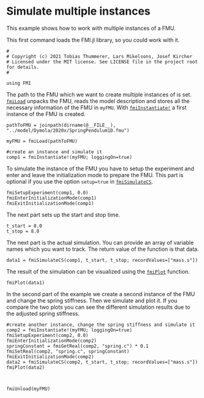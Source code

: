 # Simulate multiple instances

This example shows how to work with multiple instances of a FMU.

This first command loads the FMI.jl library, so you could work with it.
```
#
# Copyright (c) 2021 Tobias Thummerer, Lars Mikelsons, Josef Kircher
# Licensed under the MIT license. See LICENSE file in the project root for details.
#

using FMI
```
The path to the FMU which we want to create multiple instances of is set. [`fmiLoad`](@ref) unpacks the FMU, reads the model description and stores all the necessary information of the FMU in ```myFMU```. With [`fmiInstantiate!`](@ref) a first instance of the FMU is created.
```
pathToFMU = joinpath(dirname(@__FILE__), "../model/Dymola/2020x/SpringPendulum1D.fmu")

myFMU = fmiLoad(pathToFMU)

#create an instance and simulate it
comp1 = fmiInstantiate!(myFMU; loggingOn=true)
```
To simulate the instance of the FMU you have to setup the experiment and enter and leave the initialization mode to prepare the FMU. This part is optional if you use the option ```setup=true``` in [`fmiSimulateCS`](@ref).
```
fmiSetupExperiment(comp1, 0.0)
fmiEnterInitializationMode(comp1)
fmiExitInitializationMode(comp1)
```

The next part sets up the start and stop time.
```
t_start = 0.0
t_stop = 8.0
```
The next part is the actual simulation. You can provide an array of variable names which you want to track. The return value of the function is that data.
```
data1 = fmiSimulateCS(comp1, t_start, t_stop; recordValues=["mass.s"])
```
The result of the simulation can be visualized using the [`fmiPlot`](@ref) function.
```
fmiPlot(data1)
```
In the second part of the example we create a second instance of the FMU and change the spring stiffness. Then we simulate and plot it. If you compare the two plots you can see the different simulation results due to the adjusted spring stiffness.
```
#create another instance, change the spring stiffness and simulate it
comp2 = fmiInstantiate!(myFMU; loggingOn=true)
fmiSetupExperiment(comp2, 0.0)
fmiEnterInitializationMode(comp2)
springConstant = fmiGetReal(comp2, "spring.c") * 0.1
fmiSetReal(comp2, "spring.c", springConstant)
fmiExitInitializationMode(comp2)
data2 = fmiSimulateCS(comp2, t_start, t_stop; recordValues=["mass.s"])
fmiPlot(data2)



fmiUnload(myFMU)
```